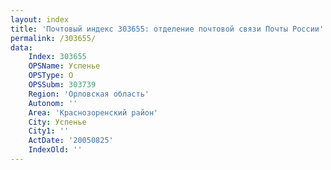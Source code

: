```yaml
---
layout: index
title: 'Почтовый индекс 303655: отделение почтовой связи Почты России'
permalink: /303655/
data:
    Index: 303655
    OPSName: Успенье
    OPSType: О
    OPSSubm: 303739
    Region: 'Орловская область'
    Autonom: ''
    Area: 'Краснозоренский район'
    City: Успенье
    City1: ''
    ActDate: '20050825'
    IndexOld: ''
---
```

